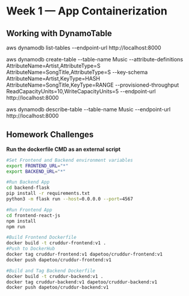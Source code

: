 # Week 1 — App Containerization

## Working with DynamoTable
aws dynamodb list-tables --endpoint-url http://localhost:8000

aws dynamodb create-table     --table-name Music     --attribute-definitions         AttributeName=Artist,AttributeType=S         AttributeName=SongTitle,AttributeType=S     --key-schema         AttributeName=Artist,KeyType=HASH         AttributeName=SongTitle,KeyType=RANGE     --provisioned-throughput         ReadCapacityUnits=10,WriteCapacityUnits=5 --endpoint-url http://localhost:8000

aws dynamodb describe-table --table-name Music --endpoint-url http://localhost:8000


## Homework Challenges

**Run the dockerfile CMD as an external script**

```bash
#Set Frontend and Backend environment variables
export FRONTEND_URL="*"
export BACKEND_URL="*"

#Run Backend App
cd backend-flask
pip install -r requirements.txt
python3 -m flask run --host=0.0.0.0 --port=4567

#Run Frontend App
cd frontend-react-js
npm install
npm run

#Build Frontend Dockerfile
docker build -t cruddur-frontend:v1 .
#Push to DockerHub
docker tag cruddur-frontend:v1 dapetoo/cruddur-frontend:v1
docker push dapetoo/cruddur-frontend:v1

#Build and Tag Backend Dockerfile
docker build -t cruddur-backend:v1 .
docker tag cruddur-backend:v1 dapetoo/cruddur-backend:v1
docker push dapetoo/cruddur-backend:v1

```